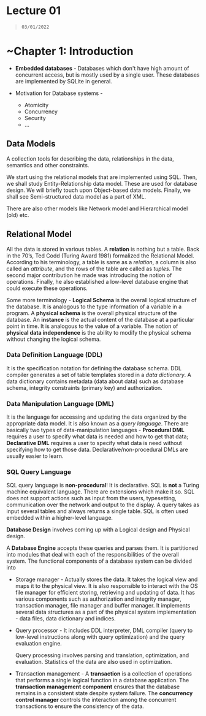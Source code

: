 # Lecture 01 

>  `03/01/2022`

# ~Chapter 1: Introduction

- **Embedded databases** - Databases which don't have high amount of concurrent access, but is mostly used by a single user. These databases are implemented by SQLite in general.
- Motivation for Database systems -

  - Atomicity
  - Concurrency
  - Security
  - ...

## Data Models 

A collection tools for describing the data, relationships in the data, semantics and other constraints.

We start using the relational models that are implemented using SQL. Then, we shall study Entity-Relationship data model. These are used for database design. We will briefly touch upon Object-based data models. Finally, we shall see Semi-structured data model as a part of XML. 

There are also other models like Network model and Hierarchical model (old) etc.

## Relational Model

All the data is stored in various tables. A **relation** is nothing but a table. Back in the 70’s, Ted Codd (Turing Award 1981) formalized the Relational Model. According to his terminology, a table is same as a *relation*, a column is also called an *attribute*, and the rows of the table are called as *tuples*. The second major contribution he made was introducing the notion of operations. Finally, he also established a low-level database engine that could execute these operations. 

Some more terminology - **Logical Schema** is the overall logical structure of the database. It is analogous to the type information of a variable in a program. A **physical schema** is the overall physical structure of the database. An **instance** is the actual content of the database at a particular point in time. It is analogous to the value of a variable. The notion of **physical data independence** is the ability to modify the physical schema without changing the logical schema.

### Data Definition Language (DDL)

It is the specification notation for defining the database schema. DDL compiler generates a set of table templates stored in a *data dictionary*. A data dictionary contains metadata (data about data) such as database schema, integrity constraints (primary key) and authorization.

### Data Manipulation Language (DML)

It is the language for accessing and updating the data organized by the appropriate data model. It is also known as a *query language*. There are basically two types of data-manipulation languages - **Procedural DML** requires a user to specify what data is needed and how to get that data; **Declarative DML** requires a user to specify what data is need without specifying how to get those data. Declarative/non-procedural DMLs are usually easier to learn. 

### SQL Query Language

SQL query language is **non-procedural**! It is declarative. SQL is **not** a Turing machine equivalent language. There are extensions which make it so. SQL does not support actions such as input from the users, typesetting, communication over the network and output to the display. A query takes as input several tables and always returns a single table. SQL is often used embedded within a higher-level language.

**Database Design** involves coming up with a Logical design and Physical design.

A **Database Engine** accepts these queries and parses them. It is partitioned into modules that deal with each of the responsibilities of the overall system. The functional components of a database system can be divided into

- Storage manager - Actually stores the data. It takes the logical view and maps it to the physical view. It is also responsible to interact with the OS file manager for efficient storing, retrieving and updating of data. It has various components such as authorization and integrity manager, transaction manager, file manager and buffer manager. It implements several data structures as a part of the physical system implementation - data files, data dictionary and indices.

- Query processor - It includes DDL interpreter, DML compiler (query to low-level instructions along with query optimization) and the query evaluation engine.

  Query processing involves parsing and translation, optimization, and evaluation. Statistics of the data are also used in optimization.

- Transaction management - A **transaction** is a collection of operations that performs a single logical function in a database application. The **transaction management component** ensures that the database remains in a consistent state despite system failure. The **concurrency control manager** controls the interaction among the concurrent transactions to ensure the consistency of the data.


